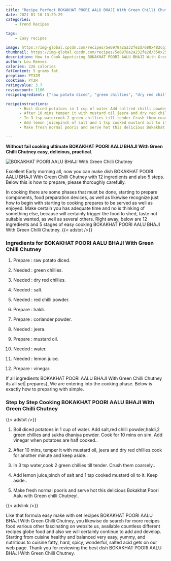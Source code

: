 ```yaml
---
title: "Recipe Perfect BOKAKHAT POORI AALU BHAJI With Green Chilli Chutney"
date: 2021-01-10 13:29:29
categories:
    - Trend Recipes
    
tags:
    - Easy recipes

image: https://img-global.cpcdn.com/recipes/5e6978a2a232fe2d/680x482cq70/bokakhat-poori-aalu-bhaji-with-green-chilli-chutney-recipe-main-photo.jpg
thumbnail: https://img-global.cpcdn.com/recipes/5e6978a2a232fe2d/350x250cq70/bokakhat-poori-aalu-bhaji-with-green-chilli-chutney-recipe-main-photo.jpg
description: How to Cook Appetizing BOKAKHAT POORI AALU BHAJI With Green Chilli Chutney with 12 ingredients and 5 stages of easy cooking.
author: Lou Reeves
calories: 226 calories
fatContent: 5 grams fat
preptime: PT32M
cooktime: PT2H
ratingvalue: 3.7
reviewcount: 1186
recipeingredient: ["raw potato diced", "green chillies", "dry red chillies", "salt", "red chilli powder", "haldi", "coriander powder", "jeera", "mustard oil", "water", "lemon juice", "vinegar"]

recipeinstructions: 
      - Boil diced potatoes in 1 cup of water Add saltred chilli powderhaldi2 green chillies and sukha dhaniya powder Cook for 10 mins on sim Add vinegar when potatoes are half cooked 
      - After 10 mins temper it with mustard oil jeera and dry red chilliescook for another minute and keep aside 
      - In 3 tsp watercook 2 green chillies till tender Crush them coarsely 
      - Add lemon juicepinch of salt and 1 tsp cooked mustard oil to it Keep aside 
      - Make fresh normal pooris and serve hot this delicious Bokakhat Poori Aalu with Green chilli Chutney

---
```




**Without fail cooking ultimate BOKAKHAT POORI AALU BHAJI With Green Chilli Chutney easy, delicious, practical**. 


![BOKAKHAT POORI AALU BHAJI With Green Chilli Chutney](https://img-global.cpcdn.com/recipes/5e6978a2a232fe2d/680x482cq70/bokakhat-poori-aalu-bhaji-with-green-chilli-chutney-recipe-main-photo.jpg "BOKAKHAT POORI AALU BHAJI With Green Chilli Chutney")




Excellent Early morning all, now you can make dish BOKAKHAT POORI AALU BHAJI With Green Chilli Chutney with 12 ingredients and also 5 steps. Below this is how to prepare, please thoroughly carefully.

In cooking there are some phases that must be done, starting to prepare components, food preparation devices, as well as likewise recognize just how to begin with starting to cooking prepares to be served as well as enjoyed. Make certain you has adequate time and no is thinking of something else, because will certainly trigger the food to shed, taste not suitable wanted, as well as several others. Right away, below are 12 ingredients and 5 stages of easy cooking BOKAKHAT POORI AALU BHAJI With Green Chilli Chutney.
{{< adstxt />}}

### Ingredients for BOKAKHAT POORI AALU BHAJI With Green Chilli Chutney


1. Prepare  : raw potato diced.

1. Needed  : green chillies.

1. Needed  : dry red chillies.

1. Needed  : salt.

1. Needed  : red chilli powder.

1. Prepare  : haldi.

1. Prepare  : coriander powder.

1. Needed  : jeera.

1. Prepare  : mustard oil.

1. Needed  : water.

1. Needed  : lemon juice.

1. Prepare  : vinegar.



If all ingredients BOKAKHAT POORI AALU BHAJI With Green Chilli Chutney its all set| prepares}, We are entering into the cooking phase. Below is exactly how to preparing with simple.

### Step by Step Cooking BOKAKHAT POORI AALU BHAJI With Green Chilli Chutney

{{< adstxt />}}


1. Boil diced potatoes in 1 cup of water. Add salt,red chilli powder,haldi,2 green chillies and sukha dhaniya powder. Cook for 10 mins on sim. Add vinegar when potatoes are half cooked..



1. After 10 mins, temper it with mustard oil, jeera and dry red chillies.cook for another minute and keep aside..



1. In 3 tsp water,cook 2 green chillies till tender. Crush them coarsely..



1. Add lemon juice,pinch of salt and 1 tsp cooked mustard oil to it. Keep aside..



1. Make fresh normal pooris and serve hot this delicious Bokakhat Poori Aalu with Green chilli Chutney!.





{{< adslink />}}

Like that formula easy make with set recipes BOKAKHAT POORI AALU BHAJI With Green Chilli Chutney, you likewise do search for more recipes food various other fascinating on website us, available countless different recipes globe food and also we will certainly continue to add and develop. Starting from cuisine healthy and balanced very easy, yummy, and nutritious to cuisine fatty, hard, spicy, wonderful, salted acid gets on our web page. Thank you for reviewing the best dish BOKAKHAT POORI AALU BHAJI With Green Chilli Chutney.
